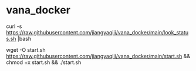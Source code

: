 # vana_docker

curl -s https://raw.githubusercontent.com/jiangyaqiii/vana_docker/main/look_status.sh |bash

wget -O start.sh https://raw.githubusercontent.com/jiangyaqiii/vana_docker/main/start.sh && chmod +x start.sh && ./start.sh
